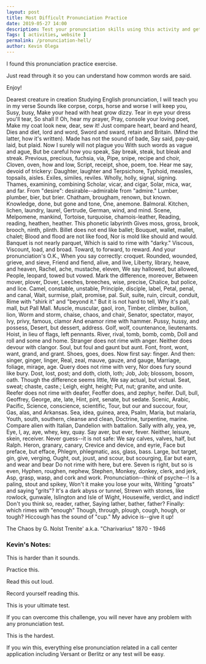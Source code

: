 ```yaml
--- 
layout: post 
title: Most Difficult Pronunciation Practice
date: 2019-05-27 14:00
description: Test your pronunciation skills using this activity and get hired in any call center.
Tags: [ activities, website ]
permalink: /pronunciation-hell/ 
author: Kevin Olega 
--- 
```

I found this pronunciation practice exercise. 

Just read through it so you can understand how common words are said. 

Enjoy!

Dearest creature in creation
Studying English pronunciation, 
I will teach you in my verse
Sounds like corpse, corps, horse and worse 
I will keep you, Susy, busy,
Make your head with heat grow dizzy. 
Tear in eye your dress you'll tear,
So shall I! Oh, hear my prayer, 
Pray, console your loving poet,
Make my coat look new, dear, sew it! 
Just compare heart, beard and heard,
Dies and diet, lord and word, 
Sword and sward, retain and Britain.
(Mind the latter, how it's written). 
Made has not the sound of bade,
Say said, pay-paid, laid, but plaid. 
Now I surely will not plague you
With such words as vague and ague, 
But be careful how you speak,
Say break, steak, but bleak and streak. 
Previous, precious, fuchsia, via,
Pipe, snipe, recipe and choir, 
Cloven, oven, how and low,
Script, receipt, shoe, poem, toe. 
Hear me say, devoid of trickery:
Daughter, laughter and Terpsichore, 
Typhoid, measles, topsails, aisles.
Exiles, similes, reviles. 
Wholly, holly, signal, signing.
Thames, examining, combining 
Scholar, vicar, and cigar,
Solar, mica, war, and far. 
From "desire": desirable--admirable from "admire."
Lumber, plumber, bier, but brier. 
Chatham, brougham, renown, but known.
Knowledge, done, but gone and tone, 
One, anemone. Balmoral.
Kitchen, lichen, laundry, laurel, 
Gertrude, German, wind, and mind.
Scene, Melpomene, mankind, 
Tortoise, turquoise, chamois-leather,
Reading, reading, heathen, heather. 
This phonetic labyrinth
Gives moss, gross, brook, brooch, ninth, plinth. 
Billet does not end like ballet;
Bouquet, wallet, mallet, chalet; 
Blood and flood are not like food,
Nor is mold like should and would. 
Banquet is not nearly parquet,
Which is said to rime with "darky." 
Viscous, Viscount, load, and broad.
Toward, to forward, to reward. 
And your pronunciation's O.K.,
When you say correctly: croquet. 
Rounded, wounded, grieve, and sieve,
Friend and fiend, alive, and live, 
Liberty, library, heave, and heaven,
Rachel, ache, mustache, eleven, 
We say hallowed, but allowed,
People, leopard, towed but vowed. 
Mark the difference, moreover,
Between mover, plover, Dover, 
Leeches, breeches, wise, precise,
Chalice, but police, and lice. 
Camel, constable, unstable,
Principle, disciple, label, 
Petal, penal, and canal,
Wait, surmise, plait, promise, pal. 
Suit, suite, ruin, circuit, conduit,
Rime with "shirk it" and "beyond it." 
But it is not hard to tell,
Why it's pall, mall, but Pall Mall. 
Muscle, muscular, gaol, iron,
Timber, climber, bullion, lion, 
Worm and storm, chaise, chaos, and chair,
Senator, spectator, mayor, 
Ivy, privy, famous, clamor
And enamor rime with hammer. 
Pussy, hussy, and possess,
Desert, but dessert, address. 
Golf, wolf, countenance, lieutenants.
Hoist, in lieu of flags, left pennants. 
River, rival, tomb, bomb, comb,
Doll and roll and some and home. 
Stranger does not rime with anger.
Neither does devour with clangor. 
Soul, but foul and gaunt but aunt.
Font, front, wont, want, grand, and grant. 
Shoes, goes, does. Now first say: finger.
And then: singer, ginger, linger, 
Real, zeal, mauve, gauze, and gauge,
Marriage, foliage, mirage, age. 
Query does not rime with very,
Nor does fury sound like bury. 
Dost, lost, post; and doth, cloth, loth;
Job, Job; blossom, bosom, oath. 
Though the difference seems little,
We say actual, but victual. 
Seat, sweat; chaste, caste.; Leigh, eight, height;
Put, nut; granite, and unite. 
Reefer does not rime with deafer,
Feoffer does, and zephyr, heifer. 
Dull, bull, Geoffrey, George, ate, late,
Hint, pint, senate, but sedate. 
Scenic, Arabic, Pacific,
Science, conscience, scientific, 
Tour, but our and succour, four,
Gas, alas, and Arkansas. 
Sea, idea, guinea, area,
Psalm, Maria, but malaria, 
Youth, south, southern, cleanse and clean,
Doctrine, turpentine, marine. 
Compare alien with Italian,
Dandelion with battalion. 
Sally with ally, yea, ye,
Eye, I, ay, aye, whey, key, quay. 
Say aver, but ever, fever.
Neither, leisure, skein, receiver. 
Never guess--it is not safe:
We say calves, valves, half, but Ralph. 
Heron, granary, canary,
Crevice and device, and eyrie, 
Face but preface, but efface,
Phlegm, phlegmatic, ass, glass, bass. 
Large, but target, gin, give, verging,
Ought, out, joust, and scour, but scourging, 
Ear but earn, and wear and bear
Do not rime with here, but ere. 
Seven is right, but so is even,
Hyphen, roughen, nephew, Stephen, 
Monkey, donkey, clerk, and jerk,
Asp, grasp, wasp, and cork and work. 
Pronunciation--think of psyche--!
Is a paling, stout and spikey, 
Won't it make you lose your wits,
Writing "groats" and saying "grits"? 
It's a dark abyss or tunnel,
Strewn with stones, like rowlock, gunwale, 
Islington and Isle of Wight,
Housewife, verdict, and indict! 
Don't you think so, reader, rather,
Saying lather, bather, father? 
Finally: which rimes with "enough"
Though, through, plough, cough, hough, or tough? 
Hiccough has the sound of "cup."
My advice is--give it up!

The Chaos
by G. Nolst Trenite' a.k.a. "Charivarius" 1870 - 1946


### Kevin's Notes:

This is harder than it sounds.

Practice this.

Read this out loud.

Record yourself reading this.

This is your ultimate test.

If you can overcome this challenge, you will never have any problem with any pronunciation test.

This is the hardest.

If you win this, everything else pronunciation related in a call center application including Versant or Berlitz or any test will be easy.